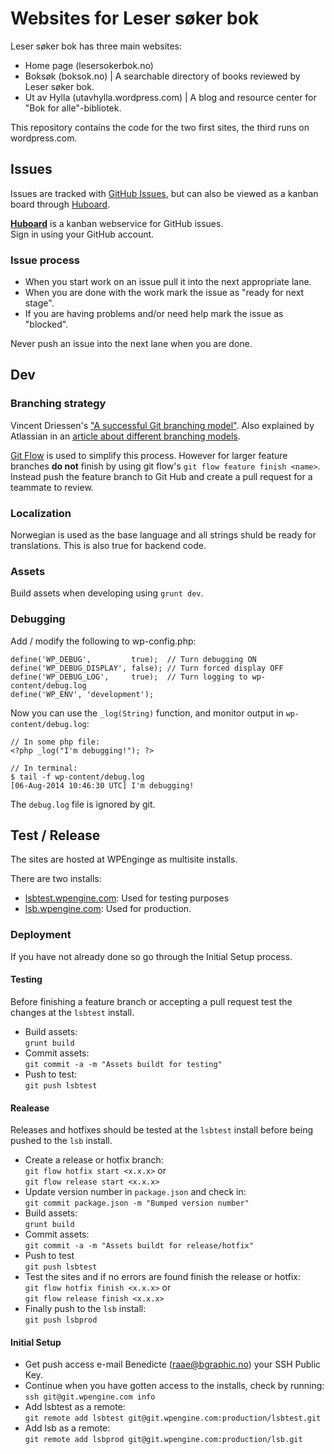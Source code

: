 # Websites for Leser søker bok
Leser søker bok has three main websites:
* Home page (lesersokerbok.no)
* Boksøk (boksok.no) | A searchable directory of books reviewed by Leser søker bok.
* Ut av Hylla (utavhylla.wordpress.com) | A blog and resource center for "Bok for alle"-bibliotek.

This repository contains the code for the two first sites, the third runs on wordpress.com.

## Issues
Issues are tracked with [GitHub Issues](https://github.com/lesersokerbok/lsb-wordpress-themes/issues), but can also be viewed as a kanban board through [Huboard](https://huboard.com/lesersokerbok/lsb-wordpress-themes#/).

**[Huboard](https://huboard.com)**
is a kanban webservice for GitHub issues.  
Sign in using your GitHub account.

### Issue process
* When you start work on an issue pull it into the next appropriate lane.
* When you are done with the work mark the issue as "ready for next stage".
* If you are having problems and/or need help mark the issue as "blocked".

Never push an issue into the next lane when you are done.

## Dev

### Branching strategy
Vincent Driessen's ["A successful Git branching model"](http://nvie.com/posts/a-successful-git-branching-model/). Also explained by Atlassian in an [article about different branching models](https://www.atlassian.com/git/tutorials/comparing-workflows/gitflow-workflow).

[Git Flow](https://github.com/nvie/gitflow) is used to simplify this process. However for larger feature branches **do not** finish by using git flow's `git flow feature finish <name>`. Instead push the feature branch to Git Hub and create a pull request for a teammate to review.

### Localization
Norwegian is used as the base language and all strings shuld be ready for translations. This is also true for backend code.

### Assets
Build assets when developing using `grunt dev`.

### Debugging

Add / modify the following to wp-config.php:

```
define('WP_DEBUG',         true);  // Turn debugging ON
define('WP_DEBUG_DISPLAY', false); // Turn forced display OFF
define('WP_DEBUG_LOG',     true);  // Turn logging to wp-content/debug.log
define('WP_ENV', 'development');
```

Now you can use the ```_log(String)``` function, and monitor output in ```wp-content/debug.log```:

```
// In some php file:
<?php _log("I'm debugging!"); ?>

// In terminal:
$ tail -f wp-content/debug.log
[06-Aug-2014 10:46:30 UTC] I'm debugging!
```

The ```debug.log``` file is ignored by git.

## Test / Release
The sites are hosted at WPEnginge as multisite installs.

There are two installs:
* [lsbtest.wpengine.com](http://lsbtest.wpengine.com/): Used for testing purposes
* [lsb.wpengine.com](http://lsb.wpengine.com/): Used for production.

### Deployment
If you have not already done so go through the Initial Setup process.

#### Testing
Before finishing a feature branch or accepting a pull request test 
the changes at the `lsbtest` install.
* Build assets:  
`grunt build`
* Commit assets:  
`git commit -a -m "Assets buildt for testing"`
* Push to test:  
`git push lsbtest`

#### Realease
Releases and hotfixes should be tested at the `lsbtest` install before being
pushed to the `lsb` install.
* Create a release or hotfix branch:  
`git flow hotfix start <x.x.x>` or  
`git flow release start <x.x.x>`
* Update version number in `package.json` and check in:  
`git commit package.json -m "Bumped version number"`  
* Build assets:  
`grunt build`
* Commit assets:  
`git commit -a -m "Assets buildt for release/hotfix"`
* Push to test  
`git push lsbtest`
* Test the sites and if no errors are found finish the release or hotfix:  
`git flow hotfix finish <x.x.x>` or  
`git flow release finish <x.x.x>`
* Finally push to the `lsb` install:  
`git push lsbprod`

#### Initial Setup  
* Get push access e-mail Benedicte (raae@bgraphic.no) your SSH Public Key.
* Continue when you have gotten access to the installs, check by running:  
`ssh git@git.wpengine.com info`
* Add lsbtest as a remote:  
`git remote add lsbtest git@git.wpengine.com:production/lsbtest.git`
* Add lsb as a remote:  
`git remote add lsbprod git@git.wpengine.com:production/lsb.git`